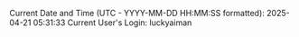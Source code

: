Current Date and Time (UTC - YYYY-MM-DD HH:MM:SS formatted): 2025-04-21 05:31:33
Current User's Login: luckyaiman
